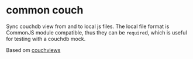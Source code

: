 common couch
============

Sync couchdb view from and to local js files. The local file format is CommonJS module compatible, thus they can be `require`d, which is useful for testing with a couchdb mock.

Based om [couchviews](https://github.com/damienklinnert/couchviews)
